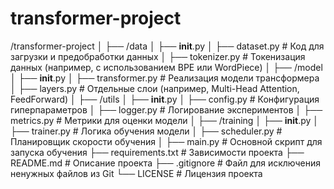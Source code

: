 # transformer-project
/transformer-project
│
├── /data
│   ├── __init__.py
│   ├── dataset.py           # Код для загрузки и предобработки данных
│   ├── tokenizer.py         # Токенизация данных (например, с использованием BPE или WordPiece)
│
├── /model
│   ├── __init__.py
│   ├── transformer.py       # Реализация модели трансформера
│   ├── layers.py            # Отдельные слои (например, Multi-Head Attention, FeedForward)
│
├── /utils
│   ├── __init__.py
│   ├── config.py            # Конфигурация гиперпараметров
│   ├── logger.py            # Логирование экспериментов
│   ├── metrics.py           # Метрики для оценки модели
│
├── /training
│   ├── __init__.py
│   ├── trainer.py           # Логика обучения модели
│   ├── scheduler.py         # Планировщик скорости обучения
│
├── main.py                  # Основной скрипт для запуска обучения
├── requirements.txt          # Зависимости проекта
├── README.md                # Описание проекта
├── .gitignore               # Файл для исключения ненужных файлов из Git
└── LICENSE                  # Лицензия проекта
